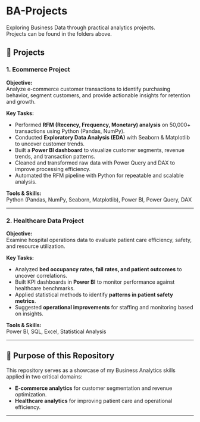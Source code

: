 # BA-Projects

Exploring Business Data through practical analytics projects.  
Projects can be found in the folders above.

## 📌 Projects

### 1. Ecommerce Project
**Objective:**  
Analyze e-commerce customer transactions to identify purchasing behavior, segment customers, and provide actionable insights for retention and growth.

**Key Tasks:**  
- Performed **RFM (Recency, Frequency, Monetary) analysis** on 50,000+ transactions using Python (Pandas, NumPy).  
- Conducted **Exploratory Data Analysis (EDA)** with Seaborn & Matplotlib to uncover customer trends.  
- Built a **Power BI dashboard** to visualize customer segments, revenue trends, and transaction patterns.  
- Cleaned and transformed raw data with Power Query and DAX to improve processing efficiency.  
- Automated the RFM pipeline with Python for repeatable and scalable analysis.  

**Tools & Skills:**  
Python (Pandas, NumPy, Seaborn, Matplotlib), Power BI, Power Query, DAX  

---

### 2. Healthcare Data Project
**Objective:**  
Examine hospital operations data to evaluate patient care efficiency, safety, and resource utilization.

**Key Tasks:**  
- Analyzed **bed occupancy rates, fall rates, and patient outcomes** to uncover correlations.  
- Built KPI dashboards in **Power BI** to monitor performance against healthcare benchmarks.  
- Applied statistical methods to identify **patterns in patient safety metrics**.  
- Suggested **operational improvements** for staffing and monitoring based on insights.  

**Tools & Skills:**  
Power BI, SQL, Excel, Statistical Analysis  

---

## 🚀 Purpose of this Repository
This repository serves as a showcase of my Business Analytics skills applied in two critical domains:
- **E-commerce analytics** for customer segmentation and revenue optimization.  
- **Healthcare analytics** for improving patient care and operational efficiency.  

---
